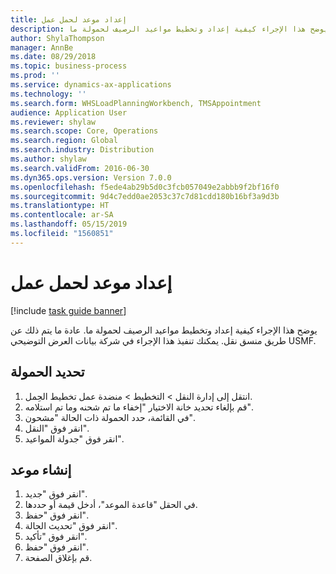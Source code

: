 ```yaml
---
title: إعداد موعد لحمل عمل
description: يوضح هذا الإجراء كيفية إعداد وتخطيط مواعيد الرصيف‬ لحمولة ما.
author: ShylaThompson
manager: AnnBe
ms.date: 08/29/2018
ms.topic: business-process
ms.prod: ''
ms.service: dynamics-ax-applications
ms.technology: ''
ms.search.form: WHSLoadPlanningWorkbench, TMSAppointment
audience: Application User
ms.reviewer: shylaw
ms.search.scope: Core, Operations
ms.search.region: Global
ms.search.industry: Distribution
ms.author: shylaw
ms.search.validFrom: 2016-06-30
ms.dyn365.ops.version: Version 7.0.0
ms.openlocfilehash: f5ede4ab29b5d0c3fcb057049e2abbb9f2bf16f0
ms.sourcegitcommit: 9d4c7edd0ae2053c37c7d81cdd180b16bf3a9d3b
ms.translationtype: HT
ms.contentlocale: ar-SA
ms.lasthandoff: 05/15/2019
ms.locfileid: "1560851"
---
```

# <a name="set-up-an-appointment-for-a-load"></a>إعداد موعد لحمل عمل

[!include [task guide banner](../../includes/task-guide-banner.md)]

يوضح هذا الإجراء كيفية إعداد وتخطيط مواعيد الرصيف‬ لحمولة ما. عادة ما يتم ذلك عن طريق منسق نقل. يمكنك تنفيذ هذا الإجراء في شركة بيانات العرض التوضيحي USMF.


## <a name="select-the-load"></a>تحديد الحمولة
1. انتقل إلى إدارة النقل > التخطيط > منضدة عمل تخطيط الحِمل‬.
2. قم بإلغاء تحديد خانة الاختيار "إخفاء ما تم شحنه‬ وما تم استلامه‬".
3. في القائمة، حدد الحمولة ذات الحالة "مشحون".
4. انقر فوق "النقل".
5. انقر فوق "جدولة المواعيد".

## <a name="create-an-appointment"></a>إنشاء موعد
1. انقر فوق "جديد".
2. في الحقل "قاعدة الموعد"، أدخل قيمة أو حددها.
3. انقر فوق "حفظ".
4. انقر فوق "تحديث الحالة".
5. انقر فوق "تأكيد".
6. انقر فوق "حفظ".
7. قم بإغلاق الصفحة.

